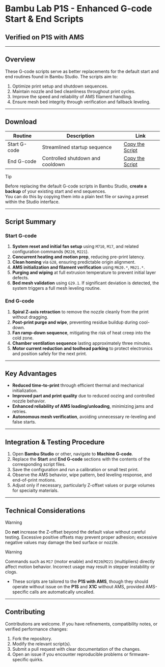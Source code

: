 # Bambu Lab P1S - Enhanced G-code Start & End Scripts
## Verified on P1S with AMS

---

## Overview

These G-code scripts serve as better replacements for the default start and end routines found in Bambu Studio. The scripts aim to:

1. Optimize print setup and shutdown sequences.
2. Maintain nozzle and bed cleanliness throughout print cycles.
3. Improve the speed and reliability of AMS filament handling.
4. Ensure mesh bed integrity through verification and fallback leveling.

---

## Download

| Routine        | Description                         | Link                                                                 |
|----------------|-------------------------------------|----------------------------------------------------------------------|
| Start G-code   | Streamlined startup sequence        | [Copy the Script](https://github.com/Justagwas/P1S-GCODE/blob/main/start%20G-code) |
| End G-code     | Controlled shutdown and cooldown    | [Copy the Script](https://github.com/Justagwas/P1S-GCODE/blob/main/end%20G-code)   |

> [!TIP]
> Before replacing the default G-code scripts in Bambu Studio, **create a backup** of your existing start and end sequences.  
> You can do this by copying them into a plain text file or saving a preset within the Studio interface.

---

## Script Summary

### Start G-code

1. **System reset and initial fan setup** using `M710`, `M17`, and related configuration commands (`M220`, `M221`).
2. **Concurrent heating and motion prep**, reducing pre-print latency.
3. **Clean homing** via `G28`, ensuring predictable origin alignment.
4. **AMS initialization and filament verification** using `M620.*`, `M621.*`.
5. **Purging and wiping** at full extrusion temperature to prevent initial layer defects.
6. **Bed mesh validation** using `G29.1`. If significant deviation is detected, the system triggers a full mesh leveling routine.

### End G-code

1. **Spiral Z-axis retraction** to remove the nozzle cleanly from the print without dragging.
2. **Post-print purge and wipe**, preventing residue buildup during cool-down.
3. **Fan ramp-down sequence**, mitigating the risk of heat creep into the cold zone.
4. **Chamber ventilation sequence** lasting approximately three minutes.
5. **Motor current reduction and toolhead parking** to protect electronics and position safely for the next print.

---

## Key Advantages

- **Reduced time-to-print** through efficient thermal and mechanical initialization.
- **Improved part and print quality** due to reduced oozing and controlled nozzle behavior.
- **Enhanced reliability of AMS loading/unloading**, minimizing jams and retries.
- **Autonomous mesh verification**, avoiding unnecessary re-leveling and false starts.

---

## Integration & Testing Procedure

1. Open **Bambu Studio** or other, navigate to **Machine G-code**.
2. Replace the **Start** and **End G-code** sections with the contents of the corresponding script files.
3. Save the configuration and run a calibration or small test print.
4. Observe the AMS behavior, wipe pattern, bed leveling response, and end-of-print motions.
5. Adjust only if necessary, particularly Z-offset values or purge volumes for specialty materials.

---

## Technical Considerations

> [!WARNING]
> Do **not** increase the Z-offset beyond the default value without careful testing. Excessive positive offsets may prevent proper adhesion; excessive negative values may damage the bed surface or nozzle.

> [!WARNING]
> Commands such as `M17` (motor enable) and `M220`/`M221` (multipliers) directly affect motion behavior. Incorrect usage may result in stepper instability or clogs.

- These scripts are tailored to the **P1S with AMS**, though they should operate without issue on the **P1S** and **X1C** without AMS, provided AMS-specific calls are automatically uncalled.

---

## Contributing

Contributions are welcome. If you have refinements, compatibility notes, or verified performance changes:

1. Fork the repository.
2. Modify the relevant script(s).
3. Submit a pull request with clear documentation of the changes.
4. Open an issue if you encounter reproducible problems or firmware-specific quirks.

